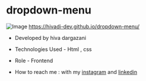 # dropdown-menu
![Image](https://github.com/user-attachments/assets/9da0c5ae-afaa-4e49-9d53-34cc29c4aa29)
https://hivadi-dev.github.io/dropdown-menu/

- Developed by hiva dargazani

- Technologies Used - Html , css 

- Role - Frontend
- How to reach me : with my
[instagram](https://www.instagram.com/hivadi.dev) and
[linkedin](https://www.linkedin.com/in/hivadi.dev)
